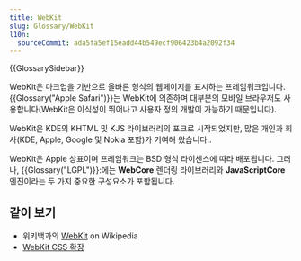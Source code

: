 ```yaml
---
title: WebKit
slug: Glossary/WebKit
l10n:
  sourceCommit: ada5fa5ef15eadd44b549ecf906423b4a2092f34
---
```


{{GlossarySidebar}}

WebKit은 마크업을 기반으로 올바른 형식의 웹페이지를 표시하는 프레임워크입니다. {{Glossary("Apple Safari")}}는 WebKit에 의존하며 대부분의 모바일 브라우저도 사용합니다(WebKit은 이식성이 뛰어나고 사용자 정의 개발이 가능하기 때문입니다).

WebKit은 KDE의 KHTML 및 KJS 라이브러리의 포크로 시작되었지만, 많은 개인과 회사(KDE, Apple, Google 및 Nokia 포함)가 기여해 왔습니다..

WebKit은 Apple 상표이며 프레임워크는 BSD 형식 라이센스에 따라 배포됩니다. 그러나, {{Glossary("LGPL")}}:에는 **WebCore** 렌더링 라이브러리와 **JavaScriptCore** 엔진이라는 두 가지 중요한 구성요소가 포함됩니다.

## 같이 보기

- 위키백과의 [WebKit](https://en.wikipedia.org/wiki/WebKit) on Wikipedia
- [WebKit CSS 확장](/ko/docs/Web/CSS/WebKit_Extensions)
